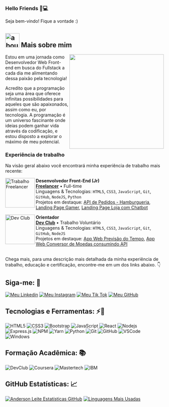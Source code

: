### Hello Friends 👋💻

Seja bem-vindo! Fique a vontade :)

## <img width="45" alt="about" src="https://raw.github.com/elizarov/elizarov/master/about.png"> Mais sobre mim

<img align="right" width="300" src="https://cdna.artstation.com/p/assets/images/images/060/460/880/original/pixel-jeff-chill-mario-2023-2.gif?1678633376&ssl=1"/>

Estou em uma jornada como Desenvolvedor Web Front-end em busca do Fullstack a cada dia me alimentando dessa paixão pela tecnologia!

Acredito que a programação seja uma área que oferece infinitas possibilidades para aqueles que são apaixonados, assim como eu, por tecnologia. A programação é um universo fascinante onde ideias podem ganhar vida através da codificação, e estou disposto a explorar o máximo de meu potencial.

### Experiência de trabalho
Na visão geral abaixo você encontrará minha experiência de trabalho mais recente:

[<img align="left" height="94px" width="94px" alt="Trabalho Freelancer" src="https://media.licdn.com/dms/image/D4D0BAQFSEbmwaeNAUw/company-logo_200_200/0/1683928976687?e=1706140800&v=beta&t=_BhhaNUNisZye9DilPbVz97BVM-75NKXWb94CoxfoZs"/>](https://www.linkedin.com/company/liberoprofessionista/mycompany/)

**Desenvolvedor Front-End (Jr)** \
[**Freelancer**](https://www.linkedin.com/company/liberoprofessionista/mycompany/) • Full-time \
Linguagens & Tecnologias: `HTML5`, `CSS3`, `JavaScript`, `Git`, `GitHub`, `NodeJS`, `Python`\
Projetos em destaque: [API de Pedidos - Hamburgueria](https://github.com/anderdev-GitHub/api-simulada-hamburgueria), [Landing Page Gamer](https://anderdev-github.github.io/landing-page-gamer), [Landing Page Loja com Chatbot](https://github.com/JessiAraujo/projeto-chatbot-match-adidas-loja)
<br/>

[<img align="left" height="94px" width="94px" alt="Dev Club" src="https://media.licdn.com/dms/image/D4D0BAQGs0Jd8tULJZw/company-logo_200_200/0/1659810941517?e=1706140800&v=beta&t=2nfhWTUuFrW0NVnJXnH-U5HI1g8GlQmzvSbX9q4ihMg"/>](https://www.linkedin.com/school/dev-club-devs/)

**Orientador** \
[**Dev Club**](https://www.linkedin.com/school/dev-club-devs/) • Trabalho Voluntário \
Linguagens & Tecnologias: `HTML5`, `CSS3`, `JavaScript`, `Git`, `GitHub`, `NodeJS`\
Projetos em destaque: [App Web Previsão do Tempo](https://anderdev-github.github.io/App-Tempo-Real), [App Web Conversor de Moedas consumindo API](https://anderdev-github.github.io/Conversor-de-moedas/)
<br/>
<br/>

Chega mais, para uma descrição mais detalhada da minha experiência de trabalho, educação e certificação, encontre-me em um dos links abaixo. 👇

## Siga-me: 🤙

[![Meu Linkedin](https://img.shields.io/badge/-Linkedin-blue?style=flat&logo=Linkedin&logoColor=white)](https://www.linkedin.com/in/andersondiasleite)
[![Meu Instagram](https://img.shields.io/badge/Instagram-E4405F?flat&logo=instagram&logoColor=white)](https://www.instagram.com/_anderdev/)
[![Meu Tik Tok](https://img.shields.io/badge/TikTok-000000?style=flat&logo=tiktok&logoColor=white)](https://www.tiktok.com/@_anderdev)
[![Meu GitHub](https://img.shields.io/github/followers/anderdev-GitHub?label=follow&style=social)](https://github.com/anderdev-GitHub)

## **Tecnologias e Ferramentas:** ⚡🧰

![HTML5](https://img.shields.io/badge/-HTML5-e34c26?style=flat&logo=html5&logoColor=white)
![CSS3](https://img.shields.io/badge/-CSS3-264de4?style=flat&logo=css3)
![Bootstrap](https://img.shields.io/badge/-Bootstrap-563D7C?style=flat&logo=bootstrap&logoColor=white)
![JavaScript](https://img.shields.io/badge/-JavaScript-black?style=flat&logo=javascript)
![React](https://img.shields.io/badge/React-20232A?style=flat&logo=react&logoColor=61DAFB)
![Nodejs](https://img.shields.io/badge/-Nodejs-339933?style=flat&logo=Node.js&logoColor=white)
![Express.js](https://img.shields.io/badge/Express.js-404D59?style=flat)
![NPM](https://img.shields.io/npm/v/npm.svg?logo=npm)
![Yarn](https://img.shields.io/badge/Yarn-20232A?style=flat&logo=yarn&logoColor=2C8EBB)
![Python](https://img.shields.io/badge/Python-14354C?style=flat&logo=python&logoColor=yellow)
![Git](https://img.shields.io/badge/-Git-black?style=flat&logo=git)
![GitHub](https://img.shields.io/badge/-GitHub-181717?style=flat&logo=github)
![VSCode](https://img.shields.io/badge/-VSCode-ffffff?style=flat&logo=visual-studio-code&logoColor=blue)
![Windows](https://img.shields.io/badge/Windows-00adef?style=flat&logo=windows&logoColor=white)

## **Formação Acadêmica:** 📚
![DevClub](https://img.shields.io/badge/Dev-Club-430098?style=for-the-badge&logo=square&logoColor=green) 
![Coursera](https://img.shields.io/badge/Coursera-0056D2?style=for-the-badge&logo=Coursera&logoColor=white)
![Mastertech](https://img.shields.io/badge/Mastertech-ff0000?style=for-the-badge&logo=monster&logoColor=white)
![IBM](https://img.shields.io/badge/IBM-052FAD?style=for-the-badge&logo=ibm&logoColor=white)


## **GitHub Estatísticas:** 📈

[![Anderson Leite Estatísticas GitHub](https://github-readme-stats.vercel.app/api?username=anderdev-GitHub&theme=dark&show_icons=true)](https://github.com/anuraghazra/github-readme-stats)
[![Linguagens Mais Usadas](https://github-readme-stats.vercel.app/api/top-langs/?username=anderdev-GitHub&hide=html&layout=compact&theme=dark)](https://github.com/anuraghazra/github-readme-stats)
